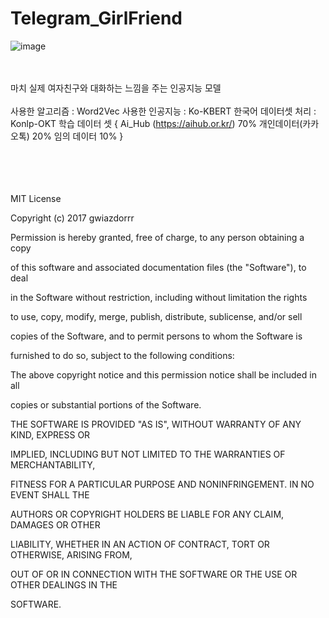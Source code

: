 # Telegram_GirlFriend

![image](https://user-images.githubusercontent.com/101767824/170328050-f61afba7-361b-40bc-b17b-e0e16435fa15.png)

<br></br>
마치 실제 여자친구와 대화하는 느낌을 주는 인공지능 모델
<br></br>
사용한 알고리즘 : Word2Vec
사용한 인공지능 : Ko-KBERT
한국어 데이터셋 처리 : Konlp-OKT
학습 데이터 셋 {
Ai_Hub (https://aihub.or.kr/) 70%
개인데이터(카카오톡)               20%
임의 데이터                      10%
}

<br><br></br></br>
MIT License

Copyright (c) 2017 gwiazdorrr

     

Permission is hereby granted, free of charge, to any person obtaining a copy

of this software and associated documentation files (the "Software"), to deal

in the Software without restriction, including without limitation the rights

to use, copy, modify, merge, publish, distribute, sublicense, and/or sell

copies of the Software, and to permit persons to whom the Software is

furnished to do so, subject to the following conditions:

     

The above copyright notice and this permission notice shall be included in all

copies or substantial portions of the Software.

     

THE SOFTWARE IS PROVIDED "AS IS", WITHOUT WARRANTY OF ANY KIND, EXPRESS OR

IMPLIED, INCLUDING BUT NOT LIMITED TO THE WARRANTIES OF MERCHANTABILITY,

FITNESS FOR A PARTICULAR PURPOSE AND NONINFRINGEMENT. IN NO EVENT SHALL THE

AUTHORS OR COPYRIGHT HOLDERS BE LIABLE FOR ANY CLAIM, DAMAGES OR OTHER

LIABILITY, WHETHER IN AN ACTION OF CONTRACT, TORT OR OTHERWISE, ARISING FROM,

OUT OF OR IN CONNECTION WITH THE SOFTWARE OR THE USE OR OTHER DEALINGS IN THE

SOFTWARE.
